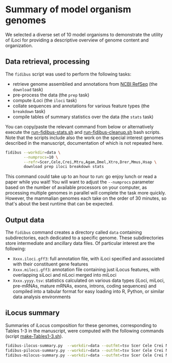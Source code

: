 # Summary of model organism genomes

We selected a diverse set of 10 model organisms to demonstrate the utility of
iLoci for providing a descriptive overview of genome content and organization.

## Data retrieval, processing

The `fidibus` script was used to perform the following tasks:

- retrieve genome assemblied and annotations from [NCBI RefSeq](http://www.ncbi.nlm.nih.gov/refseq/) (the `download` task)
- pre-process the data (the `prep` task)
- compute iLoci (the `iloci` task)
- collate sequences and annotations for various feature types (the `breakdown` task)
- compile tables of summary statistics over the data (the `stats` task)

You can copy/paste the relevant command from below or alternatively execute
the [run-fidibus-stats.sh](./run-fidibus-stats.sh) and
[run-fidibus-cleanup.sh](./run-fidibus-cleanup.sh)  bash scripts.
Note that the scripts include also the work on the special interest genomes
described in the manuscript, documentation of which is not repeated here.

```bash
fidibus --workdir=data \
        --numprocs=10 \
        --refr=Scer,Cele,Crei,Mtru,Agam,Dmel,Xtro,Drer,Mmus,Hsap \
        download prep iloci breakdown stats
```

This command could take up to an hour to run: go enjoy lunch or read a paper
while you wait!
You will want to adjust the `--numprocs` parameter based on the number of
available processors on your computer, as processing multiple genomes in
parallel will complete the task more quickly.
However, the mammalian genomes each take on the order of 30 minutes, so that's
about the best runtime that can be expected.

## Output data

The `fidibus` command creates a directory called `data` containing
subdirectories, each dedicated to a specific genome.
These subdirectories store intermediate and ancillary data files.
Of particular interest are the following:

- `Xxxx.iloci.gff3`: full annotation file, with iLoci specified and associated with their constituent gene features
- `Xxxx.miloci.gff3`: annotation file containing just iLocus features, with overlapping siLoci and niLoci merged into miLoci
- `Xxxx.yyyy.tsv`: statistics calculated on various data types (iLoci, miLoci, pre-mRNAs, mature mRNAs, exons, introns, coding sequences) and compiled into a tabular format for easy loading into R, Python, or similar data analysis environments

## iLocus summary

Summaries of iLocus composition for these genomes, corresponding to Tables 1-3
in the manuscript, were computed with the following commands (script
[make-Tables1-3.sh](./make-Tables1-3.sh)).

```bash
fidibus-ilocus-summary.py  --workdir=data --outfmt=tsv Scer Cele Crei Mtru Agam Dmel Xtro Drer Mmus Hsap
fidibus-pilocus-summary.py --workdir=data --outfmt=tsv Scer Cele Crei Mtru Agam Dmel Xtro Drer Mmus Hsap
fidibus-milocus-summary.py --workdir=data --outfmt=tsv Scer Cele Crei Mtru Agam Dmel Xtro Drer Mmus Hsap
```
